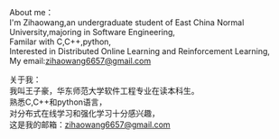 About me：  
I'm Zihaowang,an undergraduate student of East China Normal University,majoring in Software Engineering,  
Familar with C,C++,python,   
Interested in Distributed Online Learning and Reinforcement Learning,    
My email:zihaowang6657@gmail.com

关于我：  
我叫王子豪，华东师范大学软件工程专业在读本科生。  
熟悉C,C++和python语言，  
对分布式在线学习和强化学习十分感兴趣，  
这是我的邮箱：zihaowang6657@gmail.com



<!---
Zihao-Wang6657/Zihao-Wang6657 is a ✨ special ✨ repository because its `README.md` (this file) appears on your GitHub profile.
You can click the Preview link to take a look at your changes.
--->
